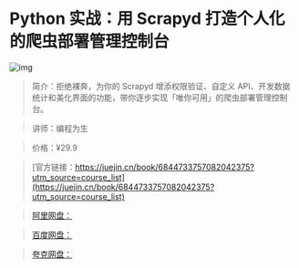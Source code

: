 # Python 实战：用 Scrapyd 打造个人化的爬虫部署管理控制台

![img](../../assets/166bdaf831fa3cce~tplv-t2oaga2asx-no-mark:280:280:200:280.png)

> 简介：拒绝裸奔，为你的 Scrapyd 增添权限验证、自定义 API、开发数据统计和美化界面的功能，带你逐步实现「唯你可用」的爬虫部署管理控制台。

> 讲师：编程为生

> 价格：¥29.9

> [官方链接：https://juejin.cn/book/6844733757082042375?utm_source=course_list](https://juejin.cn/book/6844733757082042375?utm_source=course_list)

> [阿里网盘：]()

> [百度网盘：]()

> [夸克网盘：]()
